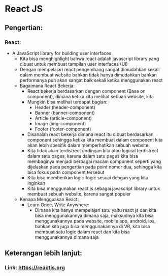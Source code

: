 # React JS

## Pengertian:
### React:
- A JavaScript library for building user interfaces
  - Kita bisa menghighlight bahwa react adalah javascript library yang dibuat untuk membuat
    tampilan user interfaces (UI)
  - Dengan mempelajari react pengembang sangat dimudahkan sekali dalam membuat website bahkan 
    tidak hanya dimudahkan bahkan performanya pun akan sangat baik sekali ketika menggunakan react
  - Bagaimana React Bekerja:
    - React bekerja berdasarkan dengan component (Base on component), dimana ketika kita melihat 
      sebuah website, kita
    - Mungkin bisa melihat terdapat bagian:
      - Header (header-component)
      - Banner (banner-component)
      - Article (article-component)
      - Image (img-component)
      - Footer (footer-component)
    - Disanalah react bekerja dimana react itu dibuat berdasarkan component sehingga ketika kita 
      membuat dalam component kita akan lebih spesifik dalam memperhatikan sebuah website.
    - Kita tidak akan terdistrect codingan kita atau logical terdistrect dalam satu pages, 
      karena dalam satu pages kita bisa membaginya menjadi berbagai macam component seperti yang
      dijelaskan pada pengertian pada point nomor dua, sehingga kita bisa fokus pada component 
      tersebut
    - Kita bisa memberikan logic-logic sesuai dengan yang kita inginkan
    - Kita bisa menggunakan react js sebagai javascript library untuk membuat sebuah website, 
      karena sangat populer
  - Kenapa Mengguakan React:
    - Learn Once, Write Anywhere:
      - Dimana kita hanya mempelajari satu yaitu react js dan kita bisa menggunakannya dimana 
        saja, maksudnya kita bisa menggunakannya pada website, mobile app, android, ios, bahkan 
        kita juga bisa menggunakannya di VR, kita bisa membuat satu logic dalam react dan kita 
        bisa menggunakannya dimana saja

## Keterangan lebih lanjut:
### Link: https://reactjs.org